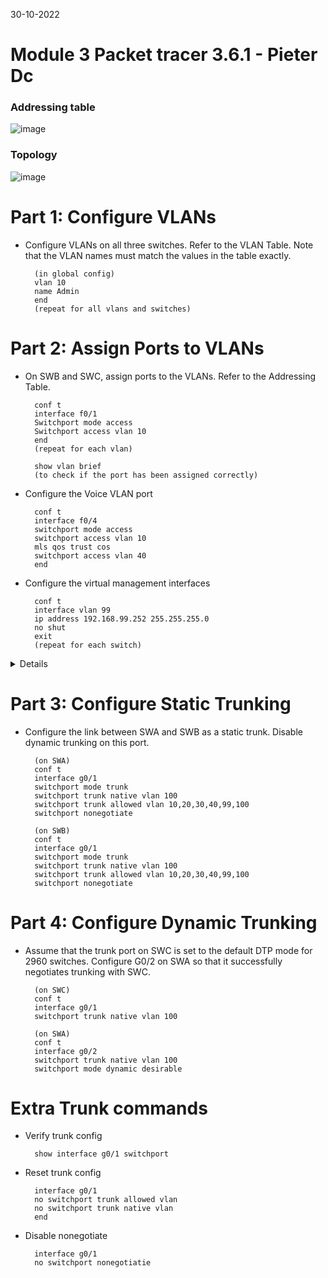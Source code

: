 30-10-2022

# Module 3 Packet tracer 3.6.1 - Pieter Dc

### Addressing table

![image](https://user-images.githubusercontent.com/100133263/198878575-ee962b04-2f6f-4006-bb45-267c4dbe9229.png)

### Topology

![image](https://user-images.githubusercontent.com/100133263/198879556-c47f3479-cb2b-4c07-93bc-0cb27ab1cf02.png)


# Part 1: Configure VLANs

- Configure VLANs on all three switches. Refer to the VLAN Table. Note that the VLAN names must match the values in the table exactly.

        (in global config)
        vlan 10
        name Admin
        end
        (repeat for all vlans and switches)

# Part 2: Assign Ports to VLANs

- On SWB and SWC, assign ports to the VLANs. Refer to the Addressing Table.

        conf t
        interface f0/1
        Switchport mode access
        Switchport access vlan 10
        end
        (repeat for each vlan)

        show vlan brief
        (to check if the port has been assigned correctly)

- Configure the Voice VLAN port

        conf t
        interface f0/4
        switchport mode access
        switchport access vlan 10
        mls qos trust cos
        switchport access vlan 40
        end

- Configure the virtual management interfaces

        conf t
        interface vlan 99
        ip address 192.168.99.252 255.255.255.0
        no shut
        exit
        (repeat for each switch)

<details>
Ignore this section
        
        conf t
        interface vlan 10
        ip address 192.168.10.10 255.255.255.0
        no shutdown  

        (repeat for other VLANs and interfaces)
        (this also makes the Vlans visible with show interface vlan 10)
        (instead of only show vlan brief)

</details>

# Part 3: Configure Static Trunking

- Configure the link between SWA and SWB as a static trunk. Disable dynamic trunking on this port.

        (on SWA)
        conf t
        interface g0/1
        switchport mode trunk
        switchport trunk native vlan 100
        switchport trunk allowed vlan 10,20,30,40,99,100
        switchport nonegotiate
        
        (on SWB)
        conf t
        interface g0/1
        switchport mode trunk
        switchport trunk native vlan 100
        switchport trunk allowed vlan 10,20,30,40,99,100
        switchport nonegotiate

# Part 4: Configure Dynamic Trunking

- Assume that the trunk port on SWC is set to the default DTP mode for 2960 switches. Configure G0/2 on SWA so that it successfully negotiates trunking with SWC.

        (on SWC)
        conf t
        interface g0/1
        switchport trunk native vlan 100

        (on SWA)
        conf t
        interface g0/2
        switchport trunk native vlan 100
        switchport mode dynamic desirable


# Extra Trunk commands

- Verify trunk config

        show interface g0/1 switchport
        
- Reset trunk config

        interface g0/1
        no switchport trunk allowed vlan
        no switchport trunk native vlan
        end

- Disable nonegotiate

        interface g0/1
        no switchport nonegotiatie